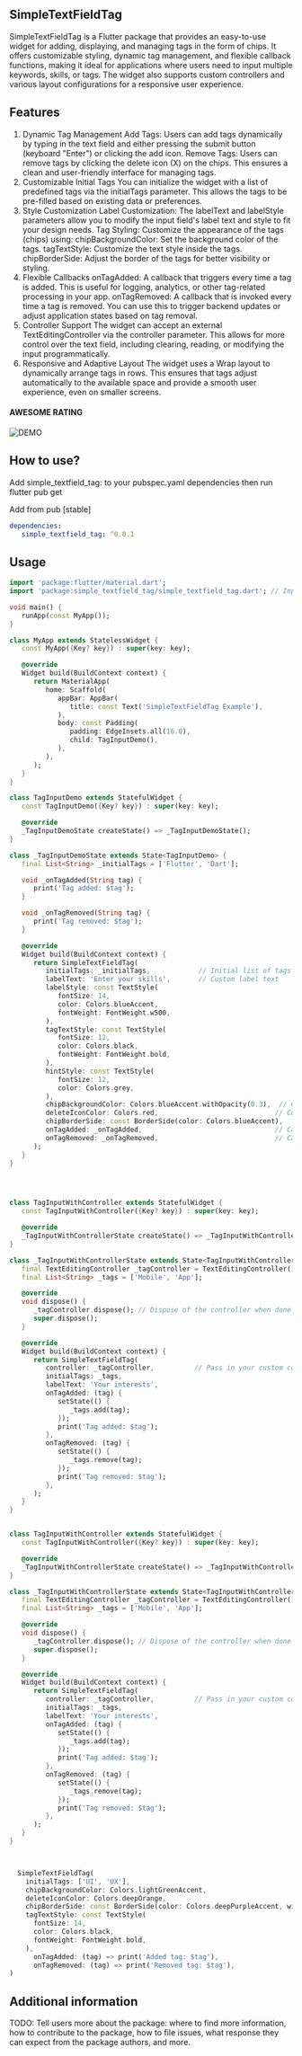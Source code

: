 <!--
This README describes the package. If you publish this package to pub.dev,
this README's contents appear on the landing page for your package.

For information about how to write a good package README, see the guide for
[writing package pages](https://dart.dev/guides/libraries/writing-package-pages).

For general information about developing packages, see the Dart guide for
[creating packages](https://dart.dev/guides/libraries/create-library-packages)
and the Flutter guide for
[developing packages and plugins](https://flutter.dev/developing-packages).
-->

## SimpleTextFieldTag

SimpleTextFieldTag is a Flutter package that provides an easy-to-use widget for adding, displaying, and managing tags in the form of chips. It offers customizable styling, dynamic tag management, and flexible callback functions, making it ideal for applications where users need to input multiple keywords, skills, or tags. The widget also supports custom controllers and various layout configurations for a responsive user experience.


## Features

1. Dynamic Tag Management
   Add Tags: Users can add tags dynamically by typing in the text field and either pressing the submit button (keyboard "Enter") or clicking the add icon.
   Remove Tags: Users can remove tags by clicking the delete icon (X) on the chips. This ensures a clean and user-friendly interface for managing tags.
2. Customizable Initial Tags
   You can initialize the widget with a list of predefined tags via the initialTags parameter. This allows the tags to be pre-filled based on existing data or preferences.
3. Style Customization
   Label Customization: The labelText and labelStyle parameters allow you to modify the input field's label text and style to fit your design needs.
   Tag Styling: Customize the appearance of the tags (chips) using:
   chipBackgroundColor: Set the background color of the tags.
   tagTextStyle: Customize the text style inside the tags.
   chipBorderSide: Adjust the border of the tags for better visibility or styling.
4. Flexible Callbacks
   onTagAdded: A callback that triggers every time a tag is added. This is useful for logging, analytics, or other tag-related processing in your app.
   onTagRemoved: A callback that is invoked every time a tag is removed. You can use this to trigger backend updates or adjust application states based on tag removal.
5. Controller Support
   The widget can accept an external TextEditingController via the controller parameter. This allows for more control over the text field, including clearing, reading, or modifying the input programmatically.
6. Responsive and Adaptive Layout
   The widget uses a Wrap layout to dynamically arrange tags in rows. This ensures that tags adjust automatically to the available space and provide a smooth user experience, even on smaller screens.

#### AWESOME RATING
![DEMO](screenshot/screenshot.png)
   
## How to use?

Add simple_textfield_tag: to your pubspec.yaml dependencies then run flutter pub get

Add from pub [stable]

```yaml
dependencies:
   simple_textfield_tag: ^0.0.1
```

## Usage

```dart
import 'package:flutter/material.dart';
import 'package:simple_textfield_tag/simple_textfield_tag.dart'; // Import the package

void main() {
   runApp(const MyApp());
}

class MyApp extends StatelessWidget {
   const MyApp({Key? key}) : super(key: key);

   @override
   Widget build(BuildContext context) {
      return MaterialApp(
         home: Scaffold(
            appBar: AppBar(
               title: const Text('SimpleTextFieldTag Example'),
            ),
            body: const Padding(
               padding: EdgeInsets.all(16.0),
               child: TagInputDemo(),
            ),
         ),
      );
   }
}

class TagInputDemo extends StatefulWidget {
   const TagInputDemo({Key? key}) : super(key: key);

   @override
   _TagInputDemoState createState() => _TagInputDemoState();
}

class _TagInputDemoState extends State<TagInputDemo> {
   final List<String> _initialTags = ['Flutter', 'Dart'];

   void _onTagAdded(String tag) {
      print('Tag added: $tag');
   }

   void _onTagRemoved(String tag) {
      print('Tag removed: $tag');
   }

   @override
   Widget build(BuildContext context) {
      return SimpleTextFieldTag(
         initialTags: _initialTags,            // Initial list of tags
         labelText: 'Enter your skills',       // Custom label text
         labelStyle: const TextStyle(
            fontSize: 14,
            color: Colors.blueAccent,
            fontWeight: FontWeight.w500,
         ),
         tagTextStyle: const TextStyle(
            fontSize: 12,
            color: Colors.black,
            fontWeight: FontWeight.bold,
         ),
         hintStyle: const TextStyle(
            fontSize: 12,
            color: Colors.grey,
         ),
         chipBackgroundColor: Colors.blueAccent.withOpacity(0.3),  // Customize chip background
         deleteIconColor: Colors.red,                             // Customize delete icon color
         chipBorderSide: const BorderSide(color: Colors.blueAccent),
         onTagAdded: _onTagAdded,                                 // Callback when tag is added
         onTagRemoved: _onTagRemoved,                             // Callback when tag is removed
      );
   }
}




class TagInputWithController extends StatefulWidget {
   const TagInputWithController({Key? key}) : super(key: key);

   @override
   _TagInputWithControllerState createState() => _TagInputWithControllerState();
}

class _TagInputWithControllerState extends State<TagInputWithController> {
   final TextEditingController _tagController = TextEditingController();
   final List<String> _tags = ['Mobile', 'App'];

   @override
   void dispose() {
      _tagController.dispose(); // Dispose of the controller when done
      super.dispose();
   }

   @override
   Widget build(BuildContext context) {
      return SimpleTextFieldTag(
         controller: _tagController,          // Pass in your custom controller
         initialTags: _tags,
         labelText: 'Your interests',
         onTagAdded: (tag) {
            setState(() {
               _tags.add(tag);
            });
            print('Tag added: $tag');
         },
         onTagRemoved: (tag) {
            setState(() {
               _tags.remove(tag);
            });
            print('Tag removed: $tag');
         },
      );
   }
}


class TagInputWithController extends StatefulWidget {
   const TagInputWithController({Key? key}) : super(key: key);

   @override
   _TagInputWithControllerState createState() => _TagInputWithControllerState();
}

class _TagInputWithControllerState extends State<TagInputWithController> {
   final TextEditingController _tagController = TextEditingController();
   final List<String> _tags = ['Mobile', 'App'];

   @override
   void dispose() {
      _tagController.dispose(); // Dispose of the controller when done
      super.dispose();
   }

   @override
   Widget build(BuildContext context) {
      return SimpleTextFieldTag(
         controller: _tagController,          // Pass in your custom controller
         initialTags: _tags,
         labelText: 'Your interests',
         onTagAdded: (tag) {
            setState(() {
               _tags.add(tag);
            });
            print('Tag added: $tag');
         },
         onTagRemoved: (tag) {
            setState(() {
               _tags.remove(tag);
            });
            print('Tag removed: $tag');
         },
      );
   }
}



  SimpleTextFieldTag(
    initialTags: ['UI', 'UX'],
    chipBackgroundColor: Colors.lightGreenAccent,
    deleteIconColor: Colors.deepOrange,
    chipBorderSide: const BorderSide(color: Colors.deepPurpleAccent, width: 2),
    tagTextStyle: const TextStyle(
      fontSize: 14,
      color: Colors.black,
      fontWeight: FontWeight.bold,
    ),
      onTagAdded: (tag) => print('Added tag: $tag'),
      onTagRemoved: (tag) => print('Removed tag: $tag'),
)


```


## Additional information

TODO: Tell users more about the package: where to find more information, how to
contribute to the package, how to file issues, what response they can expect
from the package authors, and more.
